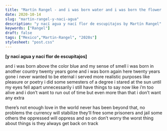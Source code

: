 ```yaml
---
title: "Martín Rangel - and i was born water and i was born the flower of loogies"
date: 2020-10-14
slug: "martin-rangel-y-naci-agua"
description: "y nací agua y nací flor de escupitajos by Martín Rangel"
keywords: ["Rangel"]
draft: false
tags: ["Mexico","Martin-Rangel", "2020s"]
stylesheet: "post.css"
---
```


**[y nací agua y nací flor de escupitajos]**

and i was born above the color blue
and my sense of smell
i was born in another country
twenty years gone
and i was born again here
twenty years gone
i never wanted to
be eternal
i served more realistic purposes
like pleasure
or poetry
i did some semesters of a degree
i stared at the sun until my eyes fell apart
unnecessarily
i still have things to say now
like i’m too alive
and i don’t want to run out of time
but even more than that i don’t want any extra

there’s not enough love in the world
never has been
beyond that, no problems
the currency will stabilize
they’ll free some prisoners and jail some others
the oppressed will oppress and so on
don’t worry
the worst thing about things is they always
get back on track